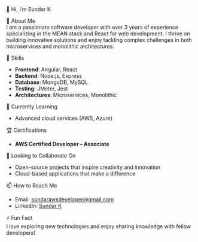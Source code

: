 

👋 Hi, I’m Sundar K

💼 About Me  
I am a passionate software developer with over 3 years of experience specializing in the MEAN stack and React for web development. I thrive on building innovative solutions and enjoy tackling complex challenges in both microservices and monolithic architectures.

👀 Skills
- **Frontend**: Angular, React  
- **Backend**: Node.js, Express  
- **Database**: MongoDB, MySQL  
- **Testing**: JMeter, Jest  
- **Architectures**: Microservices, Monolithic  

🌱 Currently Learning  
- Advanced cloud services (AWS, Azure)

🏆 Certifications  
- **AWS Certified Developer – Associate**

💞️ Looking to Collaborate On  
- Open-source projects that inspire creativity and innovation  
- Cloud-based applications that make a difference

📫 How to Reach Me  
- Email: sundarawsdeveloper@gmail.com  
- LinkedIn: [Sundar K](https://www.linkedin.com/in/sundarclouddev/)

⚡ Fun Fact  
I love exploring new technologies and enjoy sharing knowledge with fellow developers!
